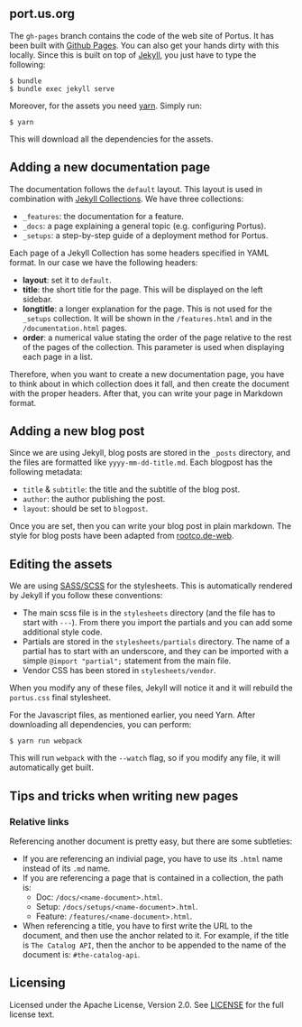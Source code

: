 ## port.us.org

The `gh-pages` branch contains the code of the web site of Portus. It has been
built with [Github Pages](https://pages.github.com/). You can also get your
hands dirty with this locally. Since this is built on top of
[Jekyll](http://jekyllrb.com/), you just have to type the following:

```
$ bundle
$ bundle exec jekyll serve
```

Moreover, for the assets you need [yarn](https://yarnpkg.com/lang/en/). Simply
run:

```
$ yarn
```

This will download all the dependencies for the assets.

## Adding a new documentation page

The documentation follows the `default` layout. This layout is used in
combination with [Jekyll Collections](http://jekyllrb.com/docs/collections/). We
have three collections:

- `_features`: the documentation for a feature.
- `_docs`: a page explaining a general topic (e.g. configuring Portus).
- `_setups`: a step-by-step guide of a deployment method for Portus.

Each page of a Jekyll Collection has some headers specified in YAML format. In
our case we have the following headers:

- **layout**: set it to `default`.
- **title**: the short title for the page. This will be displayed on the left
sidebar.
- **longtitle**: a longer explanation for the page. This is not used for the
`_setups` collection. It will be shown in the `/features.html` and in the
`/documentation.html` pages.
- **order**: a numerical value stating the order of the page relative to the
rest of the pages of the collection. This parameter is used when displaying
each page in a list.

Therefore, when you want to create a new documentation page, you have to think
about in which collection does it fall, and then create the document with the
proper headers. After that, you can write your page in Markdown format.

## Adding a new blog post

Since we are using Jekyll, blog posts are stored in the `_posts` directory, and
the files are formatted like `yyyy-mm-dd-title.md`. Each blogpost has the
following metadata:

- `title` & `subtitle`: the title and the subtitle of the blog post.
- `author`: the author publishing the post.
- `layout`: should be set to `blogpost`.

Once you are set, then you can write your blog post in plain markdown. The style
for blog posts have been adapted from
[rootco.de-web](https://github.com/sysrich/rootco.de-web).

## Editing the assets

We are using [SASS/SCSS](http://sass-lang.com/) for the stylesheets. This is
automatically rendered by Jekyll if you follow these conventions:

- The main scss file is in the `stylesheets` directory (and the file has to
  start with `---`). From there you import the partials and you can add some
  additional style code.
- Partials are stored in the `stylesheets/partials` directory. The name of a
  partial has to start with an underscore, and they can be imported with a
  simple `@import "partial";` statement from the main file.
- Vendor CSS has been stored in `stylesheets/vendor`.

When you modify any of these files, Jekyll will notice it and it will rebuild
the `portus.css` final stylesheet.

For the Javascript files, as mentioned earlier, you need Yarn. After downloading
all dependencies, you can perform:

```
$ yarn run webpack
```

This will run `webpack` with the `--watch` flag, so if you modify any file, it
will automatically get built.

## Tips and tricks when writing new pages

### Relative links

Referencing another document is pretty easy, but there are some subtleties:

- If you are referencing an indivial page, you have to use its `.html` name
  instead of its `.md` name.
- If you are referencing a page that is contained in a collection, the path is:
  - Doc: `/docs/<name-document>.html`.
  - Setup: `/docs/setups/<name-document>.html`.
  - Feature: `/features/<name-document>.html`.
- When referencing a title, you have to first write the URL to the document,
  and then use the anchor related to it. For example, if the title is
  `The Catalog API`, then the anchor to be appended to the name of the document
  is: `#the-catalog-api`.

## Licensing

Licensed under the Apache License, Version 2.0. See
[LICENSE](https://github.com/SUSE/Portus/blob/master/LICENSE) for the full
license text.
